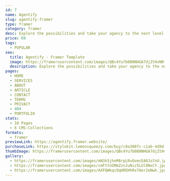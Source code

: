 ```yaml
---
id: 7
name: Agentify
slug: agentify-framer
type: framer
category: framer
desc: Explore the possibilities and take your agency to the next level with Agentify.
price: 69
tags:
  - POPULAR
seo:
  title: Agentify - Framer Template
  image: https://framerusercontent.com/images/QBc4Yu7b0B0NHGA7djZtHvNRfJU.jpg?scale-down-to=1024
  description: Explore the possibilities and take your agency to the next level with Agentify.
pages:
  - HOME
  - SERVICES
  - ABOUT
  - ARTICLE
  - CONTACT
  - TERMS
  - PRIVACY
  - 404
  - PORTFOLIO
stats:
  - 10 Pages
  - 6 CMS-Collections
formats:
  - framer
previewLink: https://agentify.framer.website/
purchaseLink: https://stylokit.lemonsqueezy.com/buy/c8a308fc-c1ab-4d9d-ac44-3d888c9373f7
thumbImage: https://framerusercontent.com/images/QBc4Yu7b0B0NHGA7djZtHvNRfJU.jpg?scale-down-to=1024
gallery:
  - https://framerusercontent.com/images/mN3k5jhnM8rpLRvOvmcEA0Jo7nU.jpg?scale-down-to=1024
  - https://framerusercontent.com/images/cmFttnGMmZznJuNiz5LUl8NxCY.jpg?scale-down-to=1024
  - https://framerusercontent.com/images/AXFQWkqc9qHREHhRx7Aer2eNwk.jpg?scale-down-to=1024
---
```

